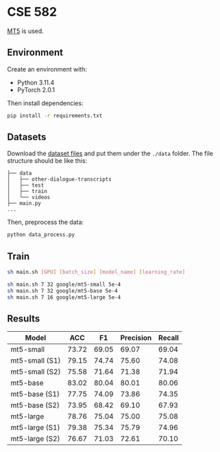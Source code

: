 # CSE 582

[MT5](https://huggingface.co/docs/transformers/v4.27.2/en/model_doc/mt5) is used.


## Environment

Create an environment with:

- Python 3.11.4
- PyTorch 2.0.1

Then install dependencies:

```bash
pip install -r requirements.txt
```


## Datasets

Download the [dataset files](https://drive.google.com/drive/folders/1RAWWGTI7ciFkQfl3P9TSlC8Wm-seZYrN) and put them under the `./data` folder. The file structure should be like this:

```
├── data
│   ├── other-dialogue-transcripts
│   ├── test
│   ├── train
│   └── videos
├── main.py
...
```

Then, preprocess the data:

```bash
python data_process.py
```


##  Train

```bash
sh main.sh [GPU] [batch_size] [model_name] [learning_rate]

sh main.sh 7 32 google/mt5-small 5e-4
sh main.sh 7 32 google/mt5-base 5e-4
sh main.sh 7 16 google/mt5-large 5e-4
```


## Results

| Model          | ACC      | F1       | Precision | Recall   |
|----------------|----------|----------|-----------|----------|
| mt5-small      | 73.72    | 69.05    | 69.07     | 69.04    |
| mt5-small (S1) | 79.15    | 74.74    | 75.60     | 74.08    |
| mt5-small (S2) | 75.58    | 71.64    | 71.38     | 71.94    |
| mt5-base       | 83.02    | 80.04    | 80.01     | 80.06    |
| mt5-base (S1)  | 77.75    | 74.09    | 73.86     | 74.35    |
| mt5-base (S2)  | 73.95    | 68.42    | 69.10     | 67.93    |
| mt5-large      | 78.76    | 75.04    | 75.00     | 75.08    |
| mt5-large (S1) | 79.38    | 75.34    | 75.79     | 74.96    |
| mt5-large (S2) | 76.67    | 71.03    | 72.61     | 70.10    |
